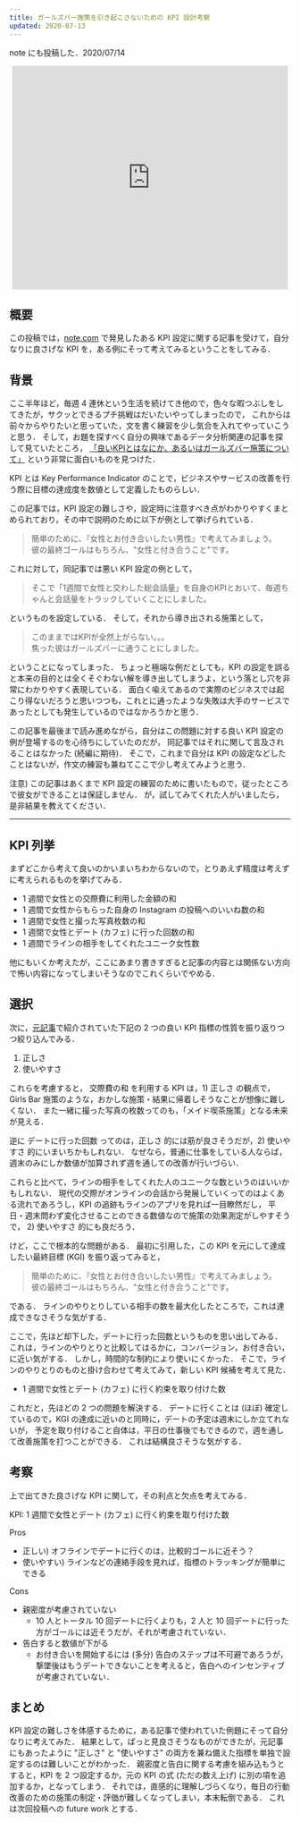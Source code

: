 ```yaml
---
title: ガールズバー施策を引き起こさないための KPI 設計考察
updated: 2020-07-13
---
```


note にも投稿した．2020/07/14
<center>
<iframe class="note-embed" src="https://note.com/embed/notes/nd3480b6c0b44" style="border: 0; display: block; max-width: 99%; width: 494px; padding: 0px; margin: 10px 0px; position: static; visibility: visible;" height="400"></iframe><script async src="https://note.com/scripts/embed.js" charset="utf-8"></script>
</center>


## 概要

この投稿では，[note.com](http://note.com/) で発見したある KPI 設定に関する記事を受けて，自分なりに良さげな KPI を，ある例にそって考えてみるということをしてみる．


## 背景

ここ半年ほど，毎週 4 連休という生活を続けてき他ので，色々な暇つぶしをしてきたが，サクッとできるプチ挑戦はだいたいやってしまったので，
これからは前々からやりたいと思っていた，文を書く練習を少し気合を入れてやっていこうと思う．
そして，お題を探すべく自分の興味であるデータ分析関連の記事を探して見ていたところ，
[「良いKPIとはなにか、あるいはガールズバー施策について」](https://note.com/hik0107/n/n54c536cc8321) という非常に面白いものを見つけた．

KPI とは Key Performance Indicator のことで，ビジネスやサービスの改善を行う際に目標の達成度を数値として定義したものらしい．

この記事では，KPI 設定の難しさや，設定時に注意すべき点がわかりやすくまとめられており，その中で説明のために以下が例として挙げられている．

> 簡単のために、『女性とお付き合いしたい男性』で考えてみましょう。  
> 彼の最終ゴールはもちろん、"女性と付き合うこと"です。

これに対して，同記事では悪い KPI 設定の例として，

> そこで「1週間で女性と交わした総会話量」を自身のKPIとおいて、毎週ちゃんと会話量をトラックしていくことにしました。

というものを設定している．
そして，それから導き出される施策として，

> このままではKPIが全然上がらない。。。  
> 焦った彼はガールズバーに通うことにしました。

ということになってしまった．
ちょっと極端な例だとしても，KPI の設定を誤ると本来の目的とは全くそぐわない解を導き出してしまうよ，という落とし穴を非常にわかりやすく表現している．
面白く喩えてあるので実際のビジネスでは起こり得ないだろうと思いつつも，これとに通ったような失敗は大手のサービスであったとしても発生しているのではなかろうかと思う．

この記事を最後まで読み進めながら，自分はこの問題に対する良い KPI 設定の例が登場するのを心待ちにしていたのだが，
同記事ではそれに関して言及されることはなかった (続編に期待)．
そこで，これまで自分は KPI の設定などしたことはないが，作文の練習も兼ねてここで少し考えてみようと思う．


注意) この記事はあくまで KPI 設定の練習のために書いたもので，従ったところで彼女ができることは保証しません．
が，試してみてくれた人がいましたら，是非結果を教えてください．

---

## KPI 列挙

まずどこから考えて良いのかいまいちわからないので，とりあえず精度は考えずに考えられるものを挙げてみる．

- 1 週間で女性との交際費に利用した金額の和
- 1 週間で女性からもらった自身の Instagram の投稿へのいいね数の和
- 1 週間で女性と撮った写真枚数の和
- 1 週間で女性とデート (カフェ) に行った回数の和
- 1 週間でラインの相手をしてくれたユニーク女性数

他にもいくか考えたが，ここにあまり書きすぎると記事の内容とは関係ない方向で怖い内容になってしまいそうなのでこれくらいでやめる．


## 選択

次に，[元記事](https://note.com/hik0107/n/n54c536cc8321#JrHy7)で紹介されていた下記の 2 つの良い KPI 指標の性質を振り返りつつ絞り込んでみる．

1. 正しさ
2. 使いやすさ

これらを考慮すると，
交際費の和 を利用する KPI は，1) 正しさ の観点で，Girls Bar 施策のような，おかしな施策・結果に帰着しそうなことが想像に難しくない．
また一緒に撮った写真の枚数ってのも，「メイド喫茶施策」となる未来が見える．

逆に デートに行った回数 ってのは，正しさ 的には筋が良さそうだが，2) 使いやすさ 的にいまいちかもしれない．
なぜなら，普通に仕事をしている人ならば，週末のみにしか数値が加算されず週を通しての改善が行いづらい．

これらと比べて，ラインの相手をしてくれた人のユニークな数というのはいいかもしれない．
現代の交際がオンラインの会話から発展していくってのはよくある流れであろうし，KPI の追跡もラインのアプリを見れば一目瞭然だし，
平日・週末問わず変化させることのできる数値なので施策の効果測定がしやすそうで，
2) 使いやすさ 的にも良だろう．

けど，ここで根本的な問題がある．
最初に引用した，この KPI を元にして達成したい最終目標 (KGI) を振り返ってみると，

> 簡単のために、『女性とお付き合いしたい男性』で考えてみましょう。  
> 彼の最終ゴールはもちろん、"女性と付き合うこと"です。

である．
ラインのやりとりしている相手の数を最大化したところで，これは達成できなさそうな気がする．

ここで，先ほど却下した，デートに行った回数というものを思い出してみる．
これは，ラインのやりとりと比較してはるかに，コンバージョン，お付き合い，に近い気がする．
しかし，時間的な制約により使いにくかった．
そこで，ラインのやりとりのものと掛け合わせて考えてみて，新しい KPI 候補を考えて見た．

- 1 週間で女性とデート (カフェ) に行く約束を取り付けた数

これだと，先ほどの 2 つの問題を解決する．
デートに行くことは (ほぼ) 確定しているので，KGI の達成に近いのと同時に，デートの予定は週末にしか立てれないが，
予定を取り付けること自体は，平日の仕事後でもできるので，週を通して改善施策を打つことができる．
これは結構良さそうな気がする．


## 考察

上で出てきた良さげな KPI に関して，その利点と欠点を考えてみる．

KPI: 1 週間で女性とデート (カフェ) に行く約束を取り付けた数

Pros

- 正しい) オフラインでデートに行くのは，比較的ゴールに近そう？
- 使いやすい) ラインなどの連絡手段を見れば，指標のトラッキングが簡単にできる

Cons

- 親密度が考慮されていない
    - 10 人とトータル 10 回デートに行くよりも，2 人と 10 回デートに行った方がゴールには近そうだが，それが考慮されていない．
- 告白すると数値が下がる
    - お付き合いを開始するには (多分) 告白のステップは不可避であろうが，撃墜後はもうデートできないことを考えると，告白へのインセンティブが考慮されていない．


## まとめ

KPI 設定の難しさを体感するために，ある記事で使われていた例題にそって自分なりに考えてみた．
結果として，ぱっと見良さそうなものができたが，元記事にもあったように "正しさ" と "使いやすさ" の両方を兼ね備えた指標を単独で設定するのは難しいことがわかった．
親密度と告白に関する考慮を組み込もうとすると，KPI を 2 つ設定するか，元の KPI の式 (ただの数え上げ) に別の項を追加するか，となってしまう．
それでは，直感的に理解しづらくなり，毎日の行動改善のための施策の制定・評価が難しくなってしまい，本末転倒である．
これは次回投稿への future work とする．
